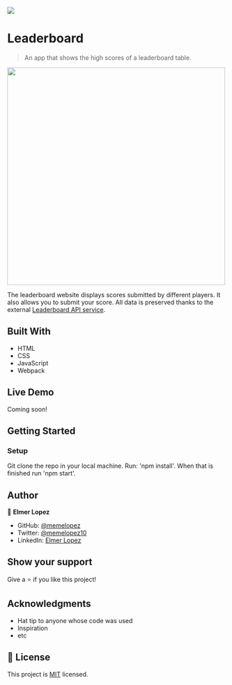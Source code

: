 ![](https://img.shields.io/badge/Microverse-blueviolet)

# Leaderboard

> An app that shows the high scores of a leaderboard table.

<img src="https://user-images.githubusercontent.com/6587226/152479406-5a3ecfe6-32f9-404b-90f0-d05b91a6dfd5.png" width="500">

The leaderboard website displays scores submitted by different players. It also allows you to submit your score. All data is preserved thanks to the external [Leaderboard API service](https://www.notion.so/microverse/Leaderboard-API-service-24c0c3c116974ac49488d4eb0267ade3).

## Built With

- HTML
- CSS
- JavaScript
- Webpack

## Live Demo

Coming soon!


## Getting Started

### Setup

Git clone the repo in your local machine. 
Run: 'npm install'. 
When that is finished run 'npm start'.


## Author

👤 **Elmer Lopez**

- GitHub: [@memelopez](https://github.com/memelopez/)
- Twitter: [@memelopez10](https://twitter.com/memelopez10)
- LinkedIn: [Elmer Lopez](https://www.linkedin.com/in/elmer-lopez-51b187200/)

## Show your support

Give a ⭐️ if you like this project!

## Acknowledgments

- Hat tip to anyone whose code was used
- Inspiration
- etc

## 📝 License

This project is [MIT](https://github.com/IjayAbby/Web-Scraper-Ruby-Capstone-Project/blob/development/LICENSE) licensed.

